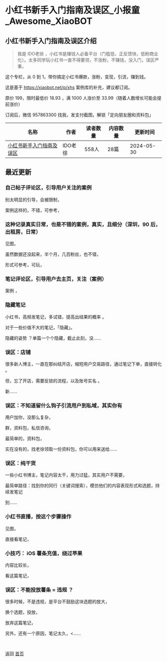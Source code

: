 # 小红书新手入门指南及误区_小报童_Awesome_XiaoBOT

## 小红书新手入门指南及误区介绍
> 我是 IDO老徐 ，小红书是赚钱人必备平台（门槛低，正反馈快，低粉商业化）。太多同学玩小红书一直不得要领，不涨粉，不赚钱，没入门，误区严重。    
    
这个专栏，从 0 到 1，带你搞定小红书爆款，涨粉，变现，引流，赚到钱。    
    
这是基于 https://xiaobot.net/p/xhs 案例库的补充，建议都订阅。    
    
原价 199，限时最低价 18.93 ，满 1000 人涨价至 33.99（随着人数增长可能会提前涨价）    
    
订阅后，微信 957863300 找我，发支付截图，解锁「定向朋友圈和资料包」  
  


|名称|作者|读者数量|内容数量|更新时间|
|---|---|---|---|---|
|[小红书新手入门指南及误区](https://xiaobot.net/p/xhs168?refer=0b133df9-27dc-423b-8101-639049001c13)|IDO老徐|558人|28篇|2024-05-30|

## 最近更新
### 自己帖子评论区，引导用户关注的案例

别太明显的引导，会被限制，

案例这样的，不错，可参考，

### 这种记录真实日常，也是不错的案例，真实，且细分（深圳，90 后，出租房，日常）

见图，

虽然数据还没起来，半个月，几百粉丝，也不错，

形式可参考，可玩，

### 笔记评论区，引导用户去主页，关注（案例）

案例 ，

### 隐藏笔记

小红书，高频发笔记，多试错，提高出结果的概率 。

对于一些价值不大的笔记，「隐藏」。

隐藏的姿势 ？单篇一个个隐藏，截止此刻，没......

### 误区：店铺

很多新人博主，一直在那纠结开店，缩短用户交易路径，通过笔记下单，直接转化 。

但，忘了开店，需要反锁的流程，以及账号实名 。

新......

### 误区：不知道留什么钩子引流用户到私域，其实你有

用户加你，没那么复杂，

群，资料包，私信咨询，

最简单的，资料包，

实在没有的，找老徐领取一份资料包，你可以用来送给......

### 误区：纯干货

一些小红书博主，笔记内容太干，用力过猛，其实用户不需要，

最简单路径：找到你的同行（关键词搜索），模仿他们的内容表现形式和选题，持续发笔记

别......

### 小红书直播，按这个步骤操作

见图，

直接看笔记，

### 小技巧： iOS 薯条充值，绕过苹果

内容比较长，

看这篇笔记，

### 误区：不能投放薯条 = 违规 ？

很多时候，不是违规，是平台不鼓励这块选题的放大，

换个选题，投放，

放弃这篇笔记，

另外，还有一个原因，笔记太久，<......


<a href="https://github.com/Reno9527/awesome-xiaobot" style="color: white; text-decoration: none;">awesome-xiaobot</a>

返回 [首页](../README.md)

